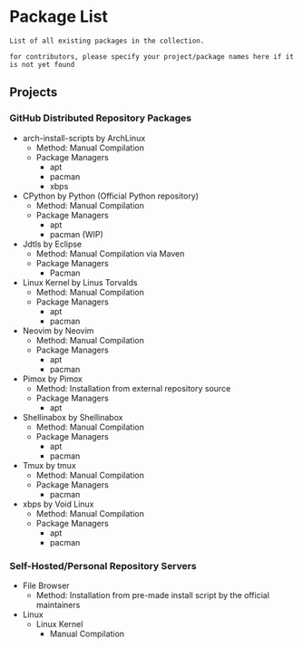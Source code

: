 # Package List

```
List of all existing packages in the collection.

for contributors, please specify your project/package names here if it is not yet found
```

## Projects
### GitHub Distributed Repository Packages
- arch-install-scripts by ArchLinux
    + Method: Manual Compilation
    - Package Managers
        + apt
        + pacman
        + xbps
- CPython by Python (Official Python repository)
    + Method: Manual Compilation
    - Package Managers
        + apt
        + pacman (WIP)
- Jdtls by Eclipse
    + Method: Manual Compilation via Maven
    - Package Managers
        + Pacman
- Linux Kernel by Linus Torvalds
    + Method: Manual Compilation
    - Package Managers
        + apt
        + pacman
- Neovim by Neovim
    + Method: Manual Compilation
    - Package Managers
        + apt
        + pacman
- Pimox by Pimox
    + Method: Installation from external repository source
    - Package Managers
        + apt
- Shellinabox by Shellinabox
    + Method: Manual Compilation
    - Package Managers
        + apt
        + pacman
- Tmux by tmux
    + Method: Manual Compilation
    - Package Managers
        + pacman
- xbps by Void Linux
    + Method: Manual Compilation
    - Package Managers
        + apt
        + pacman

### Self-Hosted/Personal Repository Servers
- File Browser
     + Method: Installation from pre-made install script by the official maintainers
- Linux
    - Linux Kernel
        + Manual Compilation
